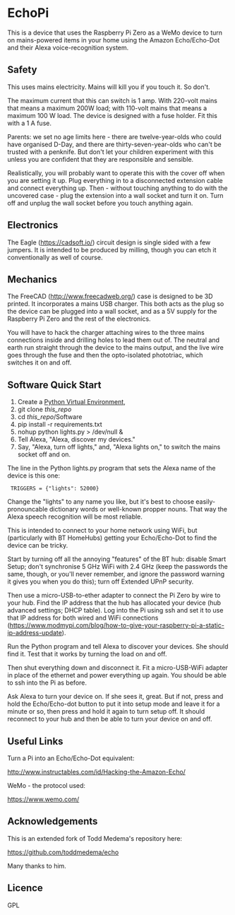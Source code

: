 # EchoPi

This is a device that uses the Raspberry Pi Zero as a WeMo device to turn on mains-powered items in your home using the Amazon Echo/Echo-Dot and their Alexa voice-recognition system.

## Safety

This uses mains electricity.  Mains will kill you if you touch it.  So don't.

The maximum current that this can switch is 1 amp.  With 220-volt mains that means a maximum 200W load; with 110-volt mains that means a maximum 100 W load.  The device is designed with a fuse holder.  Fit this with a 1 A fuse.

Parents: we set no age limits here - there are twelve-year-olds who could have organised D-Day, and there are thirty-seven-year-olds who can't be trusted with a penknife.  But don't let your children experiment with this unless you are confident that they are responsible and sensible.

Realistically, you will probably want to operate this with the cover off when you are setting it up.  Plug everything in to a disconnected extension cable and connect everything up.  Then - without touching anything to do with the uncovered case - plug the extension into a wall socket and turn it on.  Turn off and unplug the wall socket before you touch anything again.

## Electronics

The Eagle (https://cadsoft.io/) circuit design is single sided with a few jumpers.  It is intended to be produced by milling, though you can etch it conventionally as well of course.

## Mechanics

The FreeCAD (http://www.freecadweb.org/) case is designed to be 3D printed.  It incorporates a mains USB charger.  This both acts as the plug so the device can be plugged into a wall socket, and as a 5V supply for the Raspberry Pi Zero and the rest of the electronics.

You will have to hack the charger attaching wires to the three mains connections inside and drilling holes to lead them out of.  The neutral and earth run straight through the device to the mains output, and the live wire goes through the fuse and then the opto-isolated phototriac, which switches it on and off. 

## Software Quick Start

1. Create a [Python Virtual Environment](http://docs.python-guide.org/en/latest/dev/virtualenvs/),
2. git clone *this_repo*
3. cd *this_repo*/Software
4. pip install -r requirements.txt
4. nohup python lights.py > /dev/null &
6. Tell Alexa, "Alexa, discover my devices."
7. Say, "Alexa, turn off lights," and, "Alexa lights on," to switch the mains socket off and on.

The line in the Python lights.py program that sets the Alexa name of the device is this one:

     TRIGGERS = {"lights": 52000}

Change the "lights" to any name you like, but it's best to choose easily-pronouncable dictionary words or well-known propper nouns.  That way the Alexa speech recognition will be most reliable.

This is intended to connect to your home network using WiFi, but (particularly with BT HomeHubs) getting your Echo/Echo-Dot to find the device can be tricky.  

Start by turning off all the annoying "features" of the BT hub: disable Smart Setup; don't synchronise 5 GHz WiFi with 2.4 GHz (keep the passwords the same, though, or you'll never remember, and ignore the password warning it gives you when you do this); turn off Extended UPnP security.

Then use a micro-USB-to-ether adapter to connect the Pi Zero by wire to your hub.  Find the IP address that the hub has allocated your device (hub advanced settings; DHCP table).  Log into the Pi using ssh and set it to use that IP address for both wired and WiFi connections (https://www.modmypi.com/blog/how-to-give-your-raspberry-pi-a-static-ip-address-update).

Run the Python program and tell Alexa to discover your devices.  She should find it.  Test that it works by turning the load on and off.

Then shut everything down and disconnect it.  Fit a micro-USB-WiFi adapter in place of the ethernet and power everything up again.  You should be able to ssh into the Pi as before.

Ask Alexa to turn your device on.  If she sees it, great.  But if not, press and hold the Echo/Echo-dot button to put it into setup mode and leave it for a minute or so, then press and hold it again to turn setup off.  It should reconnect to your hub and then be able to turn your device on and off.


## Useful Links

Turn a Pi into an Echo/Echo-Dot equivalent:

http://www.instructables.com/id/Hacking-the-Amazon-Echo/

WeMo - the protocol used:

https://www.wemo.com/

## Acknowledgements

This is an extended fork of Todd Medema's repository here:

https://github.com/toddmedema/echo

Many thanks to him.

## Licence

GPL

